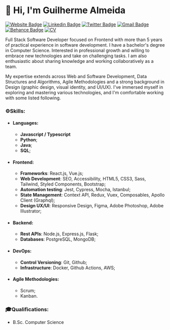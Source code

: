# 🧔 Hi, I'm Guilherme Almeida  
[![Website Badge](https://img.shields.io/badge/guisalmeida.com-000000)](https://guisalmeida.com/)
[![Linkedin Badge](https://img.shields.io/badge/-LinkedIn-blue?logo=Linkedin&logoColor=white&link=https://www.linkedin.com/in/guisalmeida/)](https://www.linkedin.com/in/guisalmeida/)
[![Twitter Badge](https://img.shields.io/badge/-Twitter-000000?labelColor=000000&logo=x&logoColor=white&link=https://twitter.com/GuiSAlmeida87)](https://twitter.com/GuiSAlmeida87)
[![Gmail Badge](https://img.shields.io/badge/-Gmail-c14438?logo=Gmail&logoColor=white&link=mailto:guisalmeida.dev@gmail.com)](mailto:guisalmeida.dev@gmail.com)
[![Behance Badge](https://img.shields.io/badge/-Behance-blue?logo=behance&logoColor=white&link=https://www.behance.net/guisalmeida)](https://www.behance.net/guisalmeida)
[![CV](https://img.shields.io/badge/CV-ffffff?style=flat&logo=googledrive&logoColor=black&link=https://docs.google.com/document/d/15Y8dUMIeBk6VNf4wj50rINi6uttHTUFB/edit?usp=sharing&ouid=107994884695031056164&rtpof=true&sd=true)](https://docs.google.com/document/d/15Y8dUMIeBk6VNf4wj50rINi6uttHTUFB/edit?usp=sharing&ouid=107994884695031056164&rtpof=true&sd=true)

Full Stack Software Developer focused on Frontend with more than 5 years of practical experience in software development. I have a bachelor's degree in Computer Science. 
Interested in professional growth and willing to embrace new technologies and take on challenging tasks. I am also enthusiastic about sharing knowledge and working collaboratively as a team.

My expertise extends across Web and Software Development, Data Structures and Algorithms, Agile Methodologies and a strong background in Design (graphic design, visual identity, and UI/UX).
I've immersed myself in exploring and mastering various technologies, and I'm comfortable working with some listed following.  

### ⚙️**Skills:**

- #### Languages: 
  - **Javascript / Typescript**
  - **Python**;
  - **Java**;
  - **SQL**;

- #### Frontend:
  - **Frameworks**: React.js, Vue.js;
  - **Web Development**: SEO, Accessibility, HTML5, CSS3, Sass, Tailwind, Styled Components, Bootstrap;
  - **Automation testing**: Jest, Cypress, Mocha, Istanbul;
  - **State Management**: Context API, Redux, Vuex, Composables, Apollo Client (Graphql);
  - **Design UX/UI**: Responsive Design, Figma, Adobe Photoshop, Adobe Illustrator;

- #### Backend:
  - **Rest APIs**: Node.js, Express.js, Flask;
  - **Databases**: PostgreSQL, MongoDB;

- #### DevOps:
  - **Control Versioning**: Git, Github;
  - **Infrastructure**: Docker, Github Actions, AWS;

- #### Agile Methodologies:
  - Scrum;
  - Kanban.


### 🎓**Qualifications:**
  -  B.Sc. Computer Science

<!-- 
#
[![Blog Badge](https://img.shields.io/badge/Blog-guisalmeida.com-black)](https://guisalmeida.com/blog)
[![Linkedin Badge](https://img.shields.io/badge/-LinkedIn-blue?logo=Linkedin&logoColor=white&link=https://www.linkedin.com/in/guisalmeida/)](https://www.linkedin.com/in/guisalmeida/)
[![Twitter Badge](https://img.shields.io/badge/-Twitter-1ca0f1?labelColor=1ca0f1&logo=twitter&logoColor=white&link=https://twitter.com/GuiSAlmeida87)](https://twitter.com/GuiSAlmeida87)
[![Gmail Badge](https://img.shields.io/badge/-Gmail-c14438?logo=Gmail&logoColor=white&link=mailto:guisalmeida.dev@gmail.com)](mailto:guisalmeida.dev@gmail.com)
[![Behance Badge](https://img.shields.io/badge/-Behance-blue?logo=behance&logoColor=white&link=https://www.behance.net/guisalmeida)](https://www.behance.net/guisalmeida)
[![CV](https://img.shields.io/badge/CV-ffffff?style=flat&logo=googledrive&logoColor=black&link=https://drive.google.com/file/d/1Gg8-LmUmf5c6_q8ch50XS9Vy4jUrd4v2/view)](https://drive.google.com/file/d/1Gg8-LmUmf5c6_q8ch50XS9Vy4jUrd4v2/view) -->


<!--
**GuiSAlmeida/GuiSAlmeida** is a ✨ _special_ ✨ repository because its `README.md` (this file) appears on your GitHub profile.

Here are some ideas to get you started:

- 🔭 I’m currently working on ...
- 🌱 I’m currently learning ...
- 👯 I’m looking to collaborate on ...
- 🤔 I’m looking for help with ...
- 💬 Ask me about ...
- 📫 How to reach me: ...
- 😄 Pronouns: ...
- ⚡ Fun fact: ...
-->
